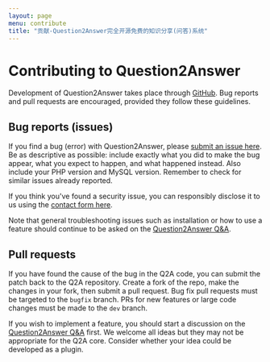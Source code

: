 ```yaml
---
layout: page
menu: contribute
title: "贡献-Question2Answer完全开源免费的知识分享(问答)系统"
---
```


# Contributing to Question2Answer

Development of Question2Answer takes place through [GitHub](https://github.com/q2a/question2answer). Bug reports and pull requests are encouraged, provided they follow these guidelines.


## Bug reports (issues)

If you find a bug (error) with Question2Answer, please [submit an issue here][Issues]. Be as descriptive as possible: include exactly what you did to make the bug appear, what you expect to happen, and what happened instead. Also include your PHP version and MySQL version. Remember to check for similar issues already reported.

If you think you've found a security issue, you can responsibly disclose it to us using the [contact form here](https://www.question2answer.org/feedback.php).

Note that general troubleshooting issues such as installation or how to use a feature should continue to be asked on the [Question2Answer Q&A][QA].


## Pull requests

If you have found the cause of the bug in the Q2A code, you can submit the patch back to the Q2A repository. Create a fork of the repo, make the changes in your fork, then submit a pull request. Bug fix pull requests must be targeted to the `bugfix` branch. PRs for new features or large code changes must be made to the `dev` branch.

If you wish to implement a feature, you should start a discussion on the [Question2Answer Q&A][QA] first. We welcome all ideas but they may not be appropriate for the Q2A core. Consider whether your idea could be developed as a plugin.


[QA]: http://www.question2answer.org/qa/
[Issues]: https://github.com/q2a/question2answer/issues
